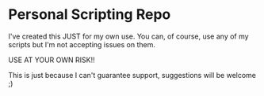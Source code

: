 Personal Scripting Repo
=================
I've created this JUST for my own use. You can, of course, use any of my scripts but I'm not accepting issues on them. 

USE AT YOUR OWN RISK!!

This is just because I can't guarantee support, suggestions will be welcome ;)

